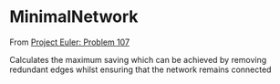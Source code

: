 # MinimalNetwork

From [Project Euler: Problem 107](https://projecteuler.net/problem=107)

Calculates the maximum saving which can be achieved by removing redundant edges whilst ensuring that the network remains connected